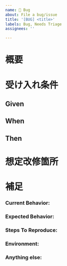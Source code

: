 ```yaml
---
name: 🐞 Bug
about: File a bug/issue
title: '[BUG] <title>'
labels: Bug, Needs Triage
assignees: ''

---
```

# 概要

# 受け入れ条件
## Given

## When

## Then

# 想定改修箇所

# 補足



<!--
Note: Please search to see if an issue already exists for the bug you encountered.
-->

### Current Behavior:
<!-- A concise description of what you're experiencing. -->

### Expected Behavior:
<!-- A concise description of what you expected to happen. -->

### Steps To Reproduce:
<!--
Example: steps to reproduce the behavior:
1. In this environment...
1. With this config...
1. Run '...'
1. See error...
-->

### Environment:
<!--
Example:
- OS: Ubuntu 20.04
- Node: 13.14.0
- npm: 7.6.3
-->

### Anything else:
<!--
Links? References? Anything that will give us more context about the issue that you are encountering!
-->
